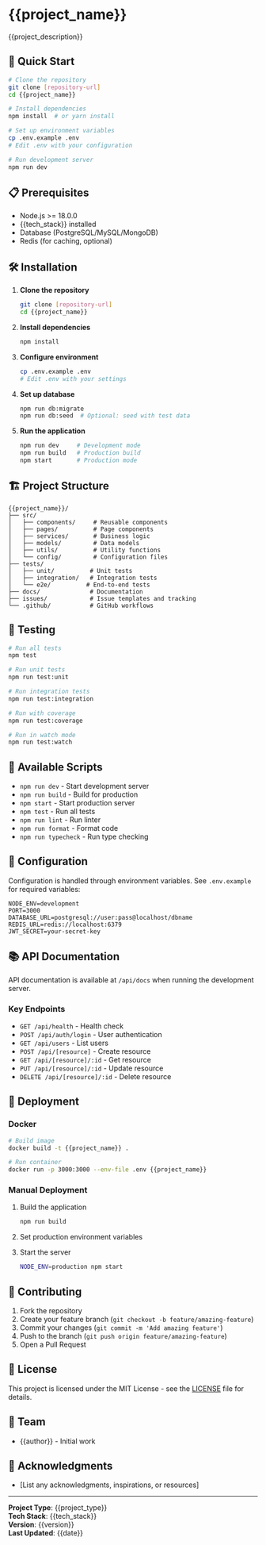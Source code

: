 # {{project_name}}

{{project_description}}

## 🚀 Quick Start

```bash
# Clone the repository
git clone [repository-url]
cd {{project_name}}

# Install dependencies
npm install  # or yarn install

# Set up environment variables
cp .env.example .env
# Edit .env with your configuration

# Run development server
npm run dev
```

## 📋 Prerequisites

- Node.js >= 18.0.0
- {{tech_stack}} installed
- Database (PostgreSQL/MySQL/MongoDB)
- Redis (for caching, optional)

## 🛠️ Installation

1. **Clone the repository**
   ```bash
   git clone [repository-url]
   cd {{project_name}}
   ```

2. **Install dependencies**
   ```bash
   npm install
   ```

3. **Configure environment**
   ```bash
   cp .env.example .env
   # Edit .env with your settings
   ```

4. **Set up database**
   ```bash
   npm run db:migrate
   npm run db:seed  # Optional: seed with test data
   ```

5. **Run the application**
   ```bash
   npm run dev     # Development mode
   npm run build   # Production build
   npm start       # Production mode
   ```

## 🏗️ Project Structure

```
{{project_name}}/
├── src/
│   ├── components/     # Reusable components
│   ├── pages/          # Page components
│   ├── services/       # Business logic
│   ├── models/         # Data models
│   ├── utils/          # Utility functions
│   └── config/         # Configuration files
├── tests/
│   ├── unit/          # Unit tests
│   ├── integration/   # Integration tests
│   └── e2e/          # End-to-end tests
├── docs/              # Documentation
├── issues/            # Issue templates and tracking
└── .github/           # GitHub workflows
```

## 🧪 Testing

```bash
# Run all tests
npm test

# Run unit tests
npm run test:unit

# Run integration tests
npm run test:integration

# Run with coverage
npm run test:coverage

# Run in watch mode
npm run test:watch
```

## 📝 Available Scripts

- `npm run dev` - Start development server
- `npm run build` - Build for production
- `npm start` - Start production server
- `npm test` - Run all tests
- `npm run lint` - Run linter
- `npm run format` - Format code
- `npm run typecheck` - Run type checking

## 🔧 Configuration

Configuration is handled through environment variables. See `.env.example` for required variables:

```env
NODE_ENV=development
PORT=3000
DATABASE_URL=postgresql://user:pass@localhost/dbname
REDIS_URL=redis://localhost:6379
JWT_SECRET=your-secret-key
```

## 📚 API Documentation

API documentation is available at `/api/docs` when running the development server.

### Key Endpoints

- `GET /api/health` - Health check
- `POST /api/auth/login` - User authentication
- `GET /api/users` - List users
- `POST /api/[resource]` - Create resource
- `GET /api/[resource]/:id` - Get resource
- `PUT /api/[resource]/:id` - Update resource
- `DELETE /api/[resource]/:id` - Delete resource

## 🚢 Deployment

### Docker

```bash
# Build image
docker build -t {{project_name}} .

# Run container
docker run -p 3000:3000 --env-file .env {{project_name}}
```

### Manual Deployment

1. Build the application
   ```bash
   npm run build
   ```

2. Set production environment variables

3. Start the server
   ```bash
   NODE_ENV=production npm start
   ```

## 🤝 Contributing

1. Fork the repository
2. Create your feature branch (`git checkout -b feature/amazing-feature`)
3. Commit your changes (`git commit -m 'Add amazing feature'`)
4. Push to the branch (`git push origin feature/amazing-feature`)
5. Open a Pull Request

## 📄 License

This project is licensed under the MIT License - see the [LICENSE](LICENSE) file for details.

## 👥 Team

- {{author}} - Initial work

## 🙏 Acknowledgments

- [List any acknowledgments, inspirations, or resources]

---

**Project Type**: {{project_type}}  
**Tech Stack**: {{tech_stack}}  
**Version**: {{version}}  
**Last Updated**: {{date}}